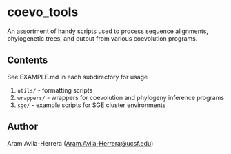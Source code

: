 # coevo_tools #
An assortment of handy scripts used to process
sequence alignments, phylogenetic trees, and
output from various coevolution programs.

## Contents ##
See EXAMPLE.md in each subdirectory for usage
1. `utils/` - formatting scripts
2. `wrappers/` - wrappers for coevolution and phylogeny inference programs
3. `sge/` - example scripts for SGE cluster environments

## Author ##
Aram Avila-Herrera (Aram.Avila-Herrera@ucsf.edu)

